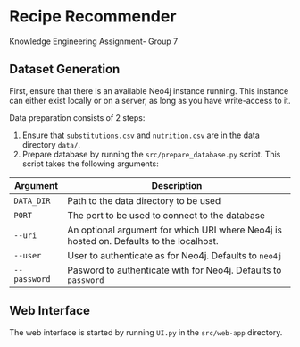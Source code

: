 # Recipe Recommender
Knowledge Engineering Assignment- Group 7

## Dataset Generation

First, ensure that there is an available Neo4j instance running.
This instance can either exist locally or on a server, as long as you have write-access to it.

Data preparation consists of 2 steps:

1. Ensure that `substitutions.csv` and `nutrition.csv` are in the data directory `data/`.
2. Prepare database by running the `src/prepare_database.py` script. This script takes the following arguments:

| Argument     | Description                                                                              |
|--------------|------------------------------------------------------------------------------------------|
| `DATA_DIR`   | Path to the data directory to be used                                                    |
| `PORT`       | The port to be used to connect to the database                                           |
| `--uri`      | An optional argument for which URI where Neo4j is hosted on.  Defaults to the localhost. |
| `--user`     | User to authenticate as for Neo4j. Defaults to `neo4j`                                   |
| `--password` | Pasword to authenticate with for Neo4j. Defaults to `password`                           |

## Web Interface

The web interface is started by running `UI.py` in the `src/web-app` directory.
